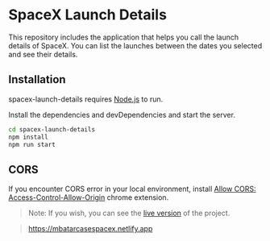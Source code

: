 # SpaceX Launch Details
This repository includes the application that helps you call the launch details of SpaceX.
You can list the launches between the dates you selected and see their details.

## Installation

spacex-launch-details requires [Node.js](https://nodejs.org/) to run.

Install the dependencies and devDependencies and start the server.

```sh
cd spacex-launch-details
npm install
npm run start
```
## CORS
If you encounter CORS error in your local environment, install [Allow CORS: Access-Control-Allow-Origin](https://chrome.google.com/webstore/detail/allow-cors-access-control/lhobafahddgcelffkeicbaginigeejlf) chrome extension.

> Note: If you wish, you can see the [live version](https://mbatarcasespacex.netlify.app) of the project.

> https://mbatarcasespacex.netlify.app

